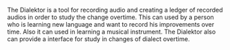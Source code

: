 The Dialektor is a tool for recording audio and creating a ledger of 
recorded audios in order to study the change overtime. This can used by 
a person who is learning new language and want to record his improvements over time.
Also it can used in learning a musical instrument. The Dialektor also
can provide a interface for study in changes of dialect overtime.